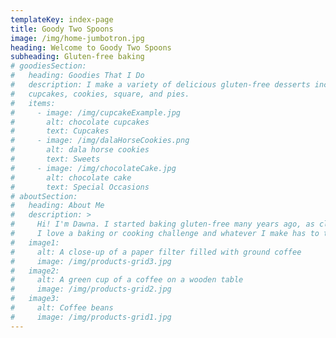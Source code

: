 ```yaml
---
templateKey: index-page
title: Goody Two Spoons
image: /img/home-jumbotron.jpg
heading: Welcome to Goody Two Spoons
subheading: Gluten-free baking
# goodiesSection:
#   heading: Goodies That I Do
#   description: I make a variety of delicious gluten-free desserts including cakes,
#   cupcakes, cookies, square, and pies.
#   items:
#     - image: /img/cupcakeExample.jpg
#       alt: chocolate cupcakes
#       text: Cupcakes
#     - image: /img/dalaHorseCookies.png
#       alt: dala horse cookies
#       text: Sweets
#     - image: /img/chocolateCake.jpg
#       alt: chocolate cake
#       text: Special Occasions
# aboutSection:
#   heading: About Me
#   description: >
#     Hi! I'm Dawna. I started baking gluten-free many years ago, as close friends and family members of mine were diagnosed with celiac disease and severe gluten allergies.
#     I love a baking or cooking challenge and whatever I make has to taste good. Goody Two Spoons is all about celiac-safe, delicious, gluten-free treats!
#   image1:
#     alt: A close-up of a paper filter filled with ground coffee
#     image: /img/products-grid3.jpg
#   image2:
#     alt: A green cup of a coffee on a wooden table
#     image: /img/products-grid2.jpg
#   image3:
#     alt: Coffee beans
#     image: /img/products-grid1.jpg
---
```

